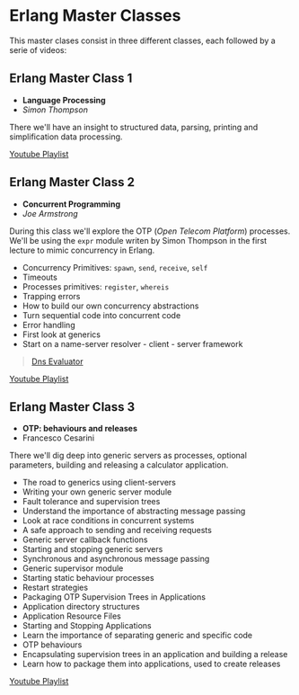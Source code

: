 # Erlang Master Classes

This master clases consist in three different classes, each followed by a serie of videos:

## Erlang Master Class 1

+ **Language Processing**
+ *Simon Thompson*

There we'll have an insight to structured data, parsing, printing and simplification data processing.

[Youtube Playlist](https://www.youtube.com/playlist?list=PLR812eVbehlwEArT3Bv3UfcM9wR3AEZb5)

## Erlang Master Class 2

+ **Concurrent Programming**
+ *Joe Armstrong*

During this class we'll explore the OTP (*Open Telecom Platform*) processes. We'll be using the `expr` module writen by Simon Thompson in the first lecture to mimic concurrency in Erlang.

+ Concurrency Primitives: `spawn`, `send`, `receive`, `self`
+ Timeouts
+ Processes primitives: `register`, `whereis`
+ Trapping errors
+ How to build our own concurrency abstractions
+ Turn sequential code into concurrent code
+ Error handling
+ First look at generics
+ Start on a name-server resolver - client - server framework

> [Dns Evaluator](2-concurrent-programming/dns/README)

[Youtube Playlist](https://www.youtube.com/playlist?list=PLR812eVbehlwq4qbqswOWH7NLKjodnTIn)

## Erlang Master Class 3

+ **OTP: behaviours and releases**
+ Francesco Cesarini

There we'll dig deep into generic servers as processes, optional parameters, building and releasing a calculator application.

+ The road to generics using client-servers
+ Writing your own generic server module
+ Fault tolerance and supervision trees
+ Understand the importance of abstracting message passing
+ Look at race conditions in concurrent systems
+ A safe approach to sending and receiving requests
+ Generic server callback functions
+ Starting and stopping generic servers
+ Synchronous and asynchronous message passing
+ Generic supervisor module
+ Starting static behaviour processes
+ Restart strategies
+ Packaging OTP Supervision Trees in Applications
+ Application directory structures
+ Application Resource Files
+ Starting and Stopping Applications
+ Learn the importance of separating generic and specific code
+ OTP behaviours
+ Encapsulating supervision trees in an application and building a release
+ Learn how to package them into applications, used to create releases

[Youtube Playlist](https://www.youtube.com/playlist?list=PLR812eVbehlx6vgWGf2FLHjkksAEDmFjc)
